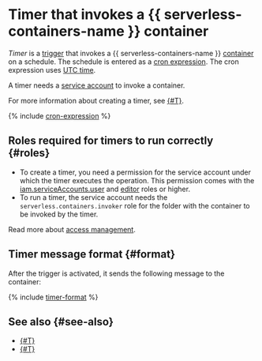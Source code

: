 # Timer that invokes a {{ serverless-containers-name }} container

_Timer_ is a [trigger](../trigger/) that invokes a {{ serverless-containers-name }} [container](../container.md) on a schedule. The schedule is entered as a [cron expression](../../../_includes/functions/cron-expression.md#cron-expression). The cron expression uses [UTC time](https://en.wikipedia.org/wiki/Coordinated_Universal_Time).

A timer needs a [service account](../../../iam/concepts/users/service-accounts.md) to invoke a container.

For more information about creating a timer, see [{#T}](../../operations/timer-create.md).

{% include [cron-expression](../../../_includes/functions/cron-expression.md) %}

## Roles required for timers to run correctly {#roles}

* To create a timer, you need a permission for the service account under which the timer executes the operation. This permission comes with the [iam.serviceAccounts.user](../../../iam/security/index.md#iam-serviceAccounts-user) and [editor](../../../iam/roles-reference.md#editor) roles or higher.
* To run a timer, the service account needs the `serverless.containers.invoker` role for the folder with the container to be invoked by the timer.

Read more about [access management](../../security/index.md).

## Timer message format {#format}

After the trigger is activated, it sends the following message to the container:

{% include [timer-format](../../../_includes/functions/timer-format.md) %}

## See also {#see-also}

* [{#T}](../../../functions/concepts/trigger/timer.md)
* [{#T}](../../../api-gateway/concepts/trigger/timer.md)
